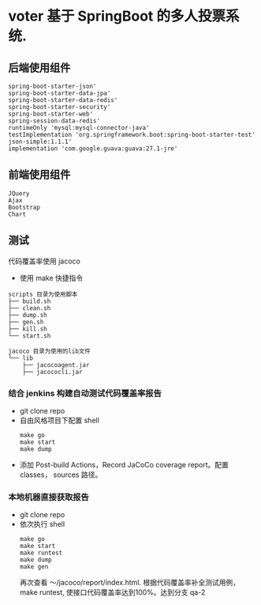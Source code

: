 # voter 基于 SpringBoot 的多人投票系统.

## 后端使用组件
```
spring-boot-starter-json'
spring-boot-starter-data-jpa'
spring-boot-starter-data-redis'
spring-boot-starter-security'
spring-boot-starter-web'
spring-session-data-redis'
runtimeOnly 'mysql:mysql-connector-java'
testImplementation 'org.springframework.boot:spring-boot-starter-test'
json-simple:1.1.1'
implementation 'com.google.guava:guava:27.1-jre'
```

## 前端使用组件
```
JQuery
Ajax
Bootstrap
Chart
```

## 测试
代码覆盖率使用 jacoco
- 使用 make 快捷指令
```
scripts 目录为使用脚本
├── build.sh
├── clean.sh
├── dump.sh
├── gen.sh
├── kill.sh
└── start.sh

jacoco 目录为使用的lib文件
└── lib
    ├── jacocoagent.jar
    ├── jacococli.jar
```

### 结合 jenkins 构建自动测试代码覆盖率报告
- git clone repo
- 自由风格项目下配置 shell
    ```
    make go
    make start
    make dump
    ```
- 添加 Post-build Actions，Record JaCoCo coverage report。配置 classes， sources 路径。


### 本地机器直接获取报告
- git clone repo
- 依次执行 shell
    ```
    make go
    make start
    make runtest
    make dump
    make gen
    ```
    再次查看 ～/jacoco/report/index.html. 根据代码覆盖率补全测试用例，make runtest, 使接口代码覆盖率达到100%。达到分支 qa-2
